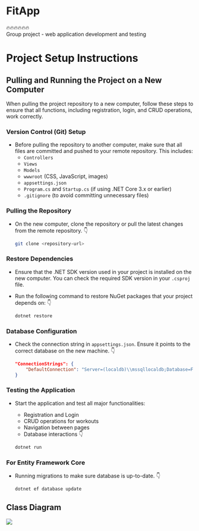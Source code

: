 # FitApp
:fire::fire::fire::fire::fire::fire: <br />
 Group project - web application development and testing
# Project Setup Instructions

## Pulling and Running the Project on a New Computer

When pulling the project repository to a new computer, follow these steps to ensure that all functions, including registration, login, and CRUD operations, work correctly.

### Version Control (Git) Setup

- Before pulling the repository to another computer, make sure that all files are committed and pushed to your remote repository. This includes:
  - `Controllers`
  - `Views`
  - `Models`
  - `wwwroot` (CSS, JavaScript, images)
  - `appsettings.json`
  - `Program.cs` and `Startup.cs` (if using .NET Core 3.x or earlier)
  - `.gitignore` (to avoid committing unnecessary files)

### Pulling the Repository

- On the new computer, clone the repository or pull the latest changes from the remote repository. :point_down:

  ```bash
  git clone <repository-url>

### Restore Dependencies

- Ensure that the .NET SDK version used in your project is installed on the new computer. You can check the required SDK version in your `.csproj` file.
  
- Run the following command to restore NuGet packages that your project depends on: :point_down:

  ```bash
  dotnet restore

### Database Configuration

- Check the connection string in `appsettings.json`. Ensure it points to the correct database on the new machine. :point_down:

  ```json
  "ConnectionStrings": {
      "DefaultConnection": "Server=(localdb)\\mssqllocaldb;Database=FitAppDb;Trusted_Connection=True;MultipleActiveResultSets=true"
  }

### Testing the Application

- Start the application and test all major functionalities:
  
  - Registration and Login
  - CRUD operations for workouts
  - Navigation between pages
  - Database interactions :point_down:

  ```bash
  dotnet run

### For Entity Framework Core

- Running migrations to make sure database is up-to-date. :point_down:
  ```bash
  dotnet ef database update
## Class Diagram
![](ClassDiagram/Fithub-UMLClassDiagram.jpg)


